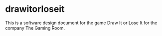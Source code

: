 # drawitorloseit
This is a software design document for the game Draw It or Lose It for the company The Gaming Room.
